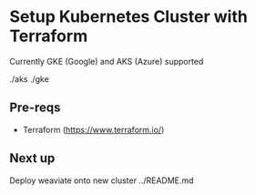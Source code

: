 # Setup Kubernetes Cluster with Terraform

Currently GKE (Google) and AKS (Azure) supported

./aks
./gke

## Pre-reqs

* Terraform (https://www.terraform.io/)

## Next up

Deploy weaviate onto new cluster ../README.md

